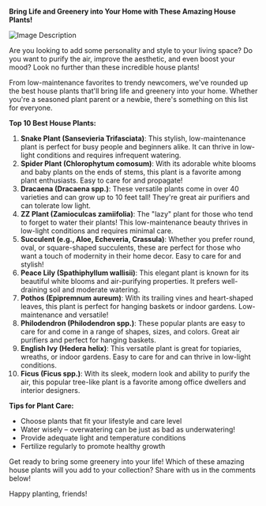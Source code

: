 **Bring Life and Greenery into Your Home with These Amazing House Plants!**

![Image Description](/images/Pasted%20image%2020241210152104.png)

Are you looking to add some personality and style to your living space? Do you want to purify the air, improve the aesthetic, and even boost your mood? Look no further than these incredible house plants!

From low-maintenance favorites to trendy newcomers, we've rounded up the best house plants that'll bring life and greenery into your home. Whether you're a seasoned plant parent or a newbie, there's something on this list for everyone.

**Top 10 Best House Plants:**

1. **Snake Plant (Sansevieria Trifasciata)**: This stylish, low-maintenance plant is perfect for busy people and beginners alike. It can thrive in low-light conditions and requires infrequent watering.
2. **Spider Plant (Chlorophytum comosum)**: With its adorable white blooms and baby plants on the ends of stems, this plant is a favorite among plant enthusiasts. Easy to care for and propagate!
3. **Dracaena (Dracaena spp.)**: These versatile plants come in over 40 varieties and can grow up to 10 feet tall! They're great air purifiers and can tolerate low light.
4. **ZZ Plant (Zamioculcas zamiifolia)**: The "lazy" plant for those who tend to forget to water their plants! This low-maintenance beauty thrives in low-light conditions and requires minimal care.
5. **Succulent (e.g., Aloe, Echeveria, Crassula)**: Whether you prefer round, oval, or square-shaped succulents, these are perfect for those who want a touch of modernity in their home decor. Easy to care for and stylish!
6. **Peace Lily (Spathiphyllum wallisii)**: This elegant plant is known for its beautiful white blooms and air-purifying properties. It prefers well-draining soil and moderate watering.
7. **Pothos (Epipremnum aureum)**: With its trailing vines and heart-shaped leaves, this plant is perfect for hanging baskets or indoor gardens. Low-maintenance and versatile!
8. **Philodendron (Philodendron spp.)**: These popular plants are easy to care for and come in a range of shapes, sizes, and colors. Great air purifiers and perfect for hanging baskets.
9. **English Ivy (Hedera helix)**: This versatile plant is great for topiaries, wreaths, or indoor gardens. Easy to care for and can thrive in low-light conditions.
10. **Ficus (Ficus spp.)**: With its sleek, modern look and ability to purify the air, this popular tree-like plant is a favorite among office dwellers and interior designers.

**Tips for Plant Care:**

* Choose plants that fit your lifestyle and care level
* Water wisely – overwatering can be just as bad as underwatering!
* Provide adequate light and temperature conditions
* Fertilize regularly to promote healthy growth

Get ready to bring some greenery into your life! Which of these amazing house plants will you add to your collection? Share with us in the comments below!

Happy planting, friends!